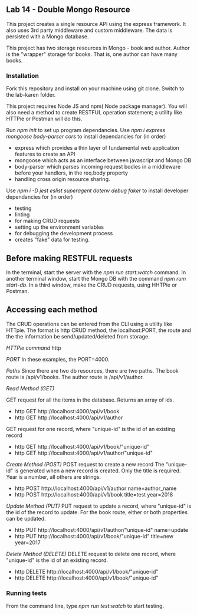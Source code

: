 ## Lab 14 - Double Mongo Resource

This project creates a single resource API using the express framework.  It also uses 3rd party middleware and custom middleware.  The data is persisted with a Mongo database.  

This project has two storage resources in Mongo - book and author.
Author is the "wrapper" storage for books.  That is, one author can have many books.

### Installation
Fork this repository and install on your machine using git clone.  Switch to the lab-karen folder.

This project requires Node JS and npm( Node package manager). You will also need a method to create RESTFUL operation statement; a utility like HTTPie or Postman will do this.

Run *npm init* to set up program dependancies.
Use *npm i express mongoose body-parser cors* to install dependancies for (in order)
- express  which provides a thin layer of fundamental web application features to create an API
- mongoose which acts as an interface between javascript and Mongo DB
- body-parser which parses incoming request bodies in a middleware before your handlers, in the req.body property
- handling cross origin resource sharing.

Use *npm i -D jest eslist superagent dotenv debug faker* to install developer dependancies for (in order)
- testing
- linting
- for making CRUD requests
- setting up the environment variables
- for debugging the development process
- creates "fake" data for testing.

## Before making RESTFUL requests
In the terminal, start the server with the *npm run start:watch* command.  In another terminal window, start the Mongo DB with the command *npm rum start-db*.  In a third window, make the CRUD requests, using HHTPie or Postman.

## Accessing each method
The CRUD operations can be entered from the CLI using a utility like HTTpie. The format is http CRUD method, the localhost:PORT, the route and the the information be send/updated/deleted from storage.  

_HTTPie command_
http

_PORT_
In these examples, the PORT=4000.

_Paths_
Since there are two db resources, there are two paths.
The book route is /api/v1/books.
The author route is /api/v1/author.

_Read Method (GET)_

GET request for all the items in the database.  Returns an array of ids.
- http GET http://localhost:4000/api/v1/book
- http GET http://localhost:4000/api/v1/author

GET request for one record, where "unique-id" is the id of an existing record
- http GET http://localhost:4000/api/v1/book/"unique-id"
- http GET http://localhost:4000/api/v1/author/"unique-id"

 _Create Method (POST)_
POST request to create a new record The "unique-id" is generated when a new record is created. Only the title is required. Year is a number, all others are strings.
- http POST http://localhost:4000/api/v1/author name=author_name
- http POST http://localhost:4000/api/v1/book title=test year=2018

 _Update Method (PUT)_
PUT request to update a record, where "unique-id" is the id of the record to update. For the book route, either or both properties can be updated.
- http PUT http://localhost:4000/api/v1/author/"unique-id" name=update
- http PUT http://localhost:4000/api/v1/book/"unique-id" title=new year=2017

 _Delete Method (DELETE)_
DELETE request to delete one record, where "unique-id" is the id of an existing record.
- http DELETE http://localhost:4000/api/v1/book/"unique-id"
- http DELETE http://localhost:4000/api/v1/book/"unique-id"


### Running tests
From the command line, type *npm run test:watch* to start testing.
